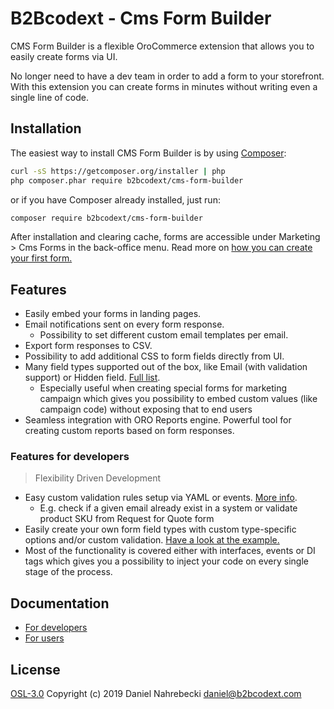 # B2Bcodext - Cms Form Builder

CMS Form Builder is a flexible OroCommerce extension that allows you to easily create
forms via UI. 

No longer need to have a dev team in order to add a form to your storefront. With this extension you can create forms in minutes without writing even a single line of code.

## Installation

The easiest way to install CMS Form Builder is by using [Composer](https://getcomposer.org):

```bash
curl -sS https://getcomposer.org/installer | php
php composer.phar require b2bcodext/cms-form-builder
```

or if you have Composer already installed, just run:

```bash
composer require b2bcodext/cms-form-builder
```

After installation and clearing cache, forms are accessible under Marketing > Cms Forms in the back-office menu. Read more on [how you can create your first form.](./Resources/doc/user_doc.md#how-to-create-your-first-form)


## Features

- Easily embed your forms in landing pages.
- Email notifications sent on every form response.
    - Possibility to set different custom email templates per email.
- Export form responses to CSV.
- Possibility to add additional CSS to form fields directly from UI.
- Many field types supported out of the box, like Email (with validation support) or Hidden field. [Full list](./Resources/doc/field_types.md).
   - Especially useful when creating special forms for marketing campaign which gives you possibility to embed custom values (like campaign code) without exposing that to end users
- Seamless integration with ORO Reports engine. Powerful tool for creating custom reports based on form responses.

### Features for developers

> Flexibility Driven Development

- Easy custom validation rules setup via YAML or events. [More info](./Resources/doc/dev_doc.md#validation).
    - E.g. check if a given email already exist in a system or validate product SKU from Request for Quote form
- Easily create your own form field types with custom type-specific options and/or custom validation. [Have a look at the example.](./Resources/doc/dev_doc.md#how-to-add-new-field-type)
- Most of the functionality is covered either with interfaces, events or DI tags which gives you a possibility to inject your code on every single stage of the process.

## Documentation

- [For developers](./Resources/doc/dev_doc.md)
- [For users](./Resources/doc/user_doc.md)

## License

[OSL-3.0](./LICENSE) Copyright (c) 2019 Daniel Nahrebecki <daniel@b2bcodext.com>
